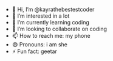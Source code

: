 - 👋 Hi, I’m @kayrathebestestcoder
- 👀 I’m interested in a lot
- 🌱 I’m currently learning coding
- 💞️ I’m looking to collaborate on coding
- 📫 How to reach me: my phone
- 😄 Pronouns: i am she
- ⚡ Fun fact: geetar

<!---
kayrathebestestcoder/kayrathebestestcoder is a ✨ special ✨ repository because its `README.md` (this file) appears on your GitHub profile.
You can click the Preview link to take a look at your changes.
--->
